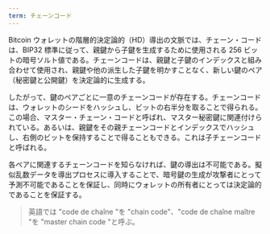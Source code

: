```yaml
---
term: チェーンコード
---
```

Bitcoin ウォレットの階層的決定論的（HD）導出の文脈では、チェーン・コードは、BIP32 標準に従って、親鍵から子鍵を生成するために使用される 256 ビットの暗号ソルト値である。チェーンコードは、親鍵と子鍵のインデックスと組み合わせて使用され、親鍵や他の派生した子鍵を明かすことなく、新しい鍵のペア（秘密鍵と公開鍵）を決定論的に生成する。

したがって、鍵のペアごとに一意のチェーンコードが存在する。チェーンコードは、ウォレットのシードをハッシュし、ビットの右半分を取ることで得られる。この場合、マスター・チェーン・コードと呼ばれ、マスター秘密鍵に関連付けられている。あるいは、親鍵をその親チェーンコードとインデックスでハッシュし、右側のビットを保持することで得ることもできる。これは子チェーンコードと呼ばれる。

各ペアに関連するチェーンコードを知らなければ、鍵の導出は不可能である。擬似乱数データを導出プロセスに導入することで、暗号鍵の生成が攻撃者にとって予測不可能であることを保証し、同時にウォレットの所有者にとっては決定論的であることを保証する。

> 英語では "code de chaîne "を "chain code"、"code de chaîne maître "を "master chain code "と呼ぶ。